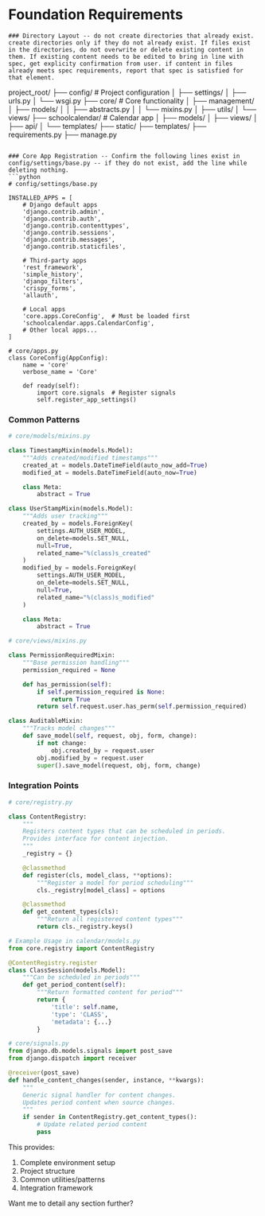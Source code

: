 # Foundation Requirements

```
### Directory Layout -- do not create directories that already exist. create directories only if they do not already exist. If files exist in the directories, do not overwrite or delete existing content in them. If existing content needs to be edited to bring in line with spec, get explicity confirmation from user. if content in files already meets spec requirements, report that spec is satisfied for that element.
```
project_root/
├── config/               # Project configuration
│   ├── settings/
│   ├── urls.py
│   └── wsgi.py
├── core/                 # Core functionality
│   ├── management/
│   ├── models/
│   │   ├── abstracts.py
│   │   └── mixins.py
│   ├── utils/
│   └── views/
├── schoolcalendar/             # Calendar app
│   ├── models/
│   ├── views/
│   ├── api/
│   └── templates/
├── static/
├── templates/
├── requirements.py
├── manage.py
```

### Core App Registration -- Confirm the following lines exist in config/settings/base.py -- if they do not exist, add the line while deleting nothing.
```python
# config/settings/base.py

INSTALLED_APPS = [
    # Django default apps
    'django.contrib.admin',
    'django.contrib.auth',
    'django.contrib.contenttypes',
    'django.contrib.sessions',
    'django.contrib.messages',
    'django.contrib.staticfiles',
    
    # Third-party apps
    'rest_framework',
    'simple_history',
    'django_filters',
    'crispy_forms',
    'allauth',
    
    # Local apps
    'core.apps.CoreConfig',  # Must be loaded first
    'schoolcalendar.apps.CalendarConfig',
    # Other local apps...
]

# core/apps.py
class CoreConfig(AppConfig):
    name = 'core'
    verbose_name = 'Core'

    def ready(self):
        import core.signals  # Register signals
        self.register_app_settings()
```

### Common Patterns

```python
# core/models/mixins.py

class TimestampMixin(models.Model):
    """Adds created/modified timestamps"""
    created_at = models.DateTimeField(auto_now_add=True)
    modified_at = models.DateTimeField(auto_now=True)

    class Meta:
        abstract = True

class UserStampMixin(models.Model):
    """Adds user tracking"""
    created_by = models.ForeignKey(
        settings.AUTH_USER_MODEL,
        on_delete=models.SET_NULL,
        null=True,
        related_name="%(class)s_created"
    )
    modified_by = models.ForeignKey(
        settings.AUTH_USER_MODEL,
        on_delete=models.SET_NULL,
        null=True,
        related_name="%(class)s_modified"
    )

    class Meta:
        abstract = True

# core/views/mixins.py

class PermissionRequiredMixin:
    """Base permission handling"""
    permission_required = None

    def has_permission(self):
        if self.permission_required is None:
            return True
        return self.request.user.has_perm(self.permission_required)

class AuditableMixin:
    """Tracks model changes"""
    def save_model(self, request, obj, form, change):
        if not change:
            obj.created_by = request.user
        obj.modified_by = request.user
        super().save_model(request, obj, form, change)
```

### Integration Points
```python
# core/registry.py

class ContentRegistry:
    """
    Registers content types that can be scheduled in periods.
    Provides interface for content injection.
    """
    _registry = {}

    @classmethod
    def register(cls, model_class, **options):
        """Register a model for period scheduling"""
        cls._registry[model_class] = options

    @classmethod
    def get_content_types(cls):
        """Return all registered content types"""
        return cls._registry.keys()

# Example Usage in calendar/models.py
from core.registry import ContentRegistry

@ContentRegistry.register
class ClassSession(models.Model):
    """Can be scheduled in periods"""
    def get_period_content(self):
        """Return formatted content for period"""
        return {
            'title': self.name,
            'type': 'CLASS',
            'metadata': {...}
        }

# core/signals.py
from django.db.models.signals import post_save
from django.dispatch import receiver

@receiver(post_save)
def handle_content_changes(sender, instance, **kwargs):
    """
    Generic signal handler for content changes.
    Updates period content when source changes.
    """
    if sender in ContentRegistry.get_content_types():
        # Update related period content
        pass
```

This provides:
1. Complete environment setup
2. Project structure
3. Common utilities/patterns
4. Integration framework

Want me to detail any section further?